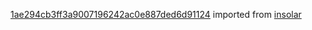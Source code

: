 [1ae294cb3ff3a9007196242ac0e887ded6d91124](https://github.com/insolar/insolar/commit/1ae294cb3ff3a9007196242ac0e887ded6d91124) imported from [insolar](https://github.com/insolar/insolar)

